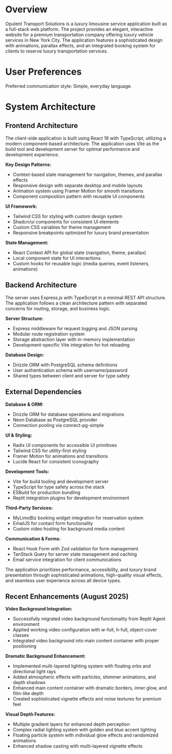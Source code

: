 # Overview

Opulent Transport Solutions is a luxury limousine service application built as a full-stack web platform. The project provides an elegant, interactive website for a premium transportation company offering luxury vehicle services in New York City. The application features a sophisticated design with animations, parallax effects, and an integrated booking system for clients to reserve luxury transportation services.

# User Preferences

Preferred communication style: Simple, everyday language.

# System Architecture

## Frontend Architecture
The client-side application is built using React 18 with TypeScript, utilizing a modern component-based architecture. The application uses Vite as the build tool and development server for optimal performance and development experience.

**Key Design Patterns:**
- Context-based state management for navigation, themes, and parallax effects
- Responsive design with separate desktop and mobile layouts
- Animation system using Framer Motion for smooth transitions
- Component composition pattern with reusable UI components

**UI Framework:**
- Tailwind CSS for styling with custom design system
- Shadcn/ui components for consistent UI elements
- Custom CSS variables for theme management
- Responsive breakpoints optimized for luxury brand presentation

**State Management:**
- React Context API for global state (navigation, theme, parallax)
- Local component state for UI interactions
- Custom hooks for reusable logic (media queries, event listeners, animations)

## Backend Architecture
The server uses Express.js with TypeScript in a minimal REST API structure. The application follows a clean architecture pattern with separated concerns for routing, storage, and business logic.

**Server Structure:**
- Express middleware for request logging and JSON parsing
- Modular route registration system
- Storage abstraction layer with in-memory implementation
- Development-specific Vite integration for hot reloading

**Database Design:**
- Drizzle ORM with PostgreSQL schema definitions
- User authentication schema with username/password
- Shared types between client and server for type safety

## External Dependencies

**Database & ORM:**
- Drizzle ORM for database operations and migrations
- Neon Database as PostgreSQL provider
- Connection pooling via connect-pg-simple

**UI & Styling:**
- Radix UI components for accessible UI primitives
- Tailwind CSS for utility-first styling
- Framer Motion for animations and transitions
- Lucide React for consistent iconography

**Development Tools:**
- Vite for build tooling and development server
- TypeScript for type safety across the stack
- ESBuild for production bundling
- Replit integration plugins for development environment

**Third-Party Services:**
- MyLimoBiz booking widget integration for reservation system
- EmailJS for contact form functionality
- Custom video hosting for background media content

**Communication & Forms:**
- React Hook Form with Zod validation for form management
- TanStack Query for server state management and caching
- Email service integration for client communications

The application prioritizes performance, accessibility, and luxury brand presentation through sophisticated animations, high-quality visual effects, and seamless user experience across all device types.

## Recent Enhancements (August 2025)

**Video Background Integration:**
- Successfully migrated video background functionality from Replit Agent environment
- Applied working video configuration with w-full, h-full, object-cover classes
- Integrated video background into main content container with proper positioning

**Dramatic Background Enhancement:**
- Implemented multi-layered lighting system with floating orbs and directional light rays
- Added atmospheric effects with particles, shimmer animations, and depth shadows
- Enhanced main content container with dramatic borders, inner glow, and film-like depth
- Created sophisticated vignette effects and noise textures for premium feel

**Visual Depth Features:**
- Multiple gradient layers for enhanced depth perception
- Complex radial lighting system with golden and blue accent lighting
- Floating particle system with individual glow effects and randomized animations
- Enhanced shadow casting with multi-layered vignette effects